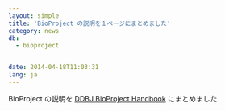 ```yaml
---
layout: simple
title: 'BioProject の説明を１ページにまとめました'
category: news
db:
  - bioproject


date: 2014-04-18T11:03:31
lang: ja
---
```


BioProject の説明を <a href="/bioproject/services/index.html">DDBJ BioProject Handbook</a> にまとめました
